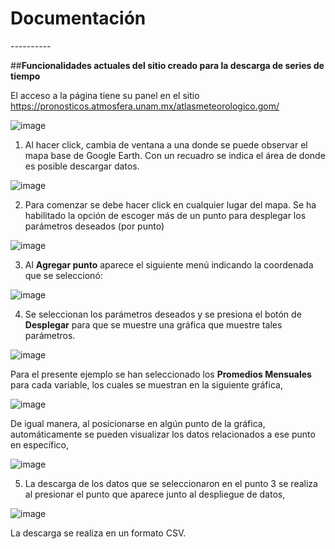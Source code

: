 # Documentación
-*-*-*-*-*-*-*-*-*-*

##**Funcionalidades actuales del sitio creado para la descarga de series de tiempo**

El acceso a la página tiene su panel en el sitio https://pronosticos.atmosfera.unam.mx/atlasmeteorologico.gom/

![image](https://user-images.githubusercontent.com/12994884/154331341-15c19c89-1ba5-49d2-ab19-4e74beedd2c0.png)

1. Al hacer click, cambia de ventana a una donde se puede observar el mapa base de Google Earth. Con un recuadro se indica el área de donde es posible descargar datos.

![image](https://user-images.githubusercontent.com/12994884/154331764-d0b77fd4-3967-4bba-8e4b-6807a0d0575f.png)

2. Para comenzar se debe hacer click en cualquier lugar del mapa. Se ha habilitado la opción de escoger más de un punto para desplegar los parámetros deseados (por punto)

![image](https://user-images.githubusercontent.com/12994884/154333781-1dced00f-35a3-4998-a1e4-d82e76f16756.png)

3. Al **Agregar punto** aparece el siguiente menú indicando la coordenada que se seleccionó:

![image](https://user-images.githubusercontent.com/12994884/154333663-5854faa0-f16d-4737-8394-4f4c6a59156f.png)

4. Se seleccionan los parámetros deseados y se presiona el botón de **Desplegar** para que se muestre una gráfica que muestre tales parámetros.

![image](https://user-images.githubusercontent.com/12994884/154334480-a23c1708-4247-4072-8388-0983919aad4c.png)

Para el presente ejemplo se han seleccionado los **Promedios Mensuales** para cada variable, los cuales se muestran en la siguiente gráfica,

![image](https://user-images.githubusercontent.com/12994884/154334694-106959c5-ad99-458c-8091-0b27010541bf.png)

De igual manera, al posicionarse en algún punto de la gráfica, automáticamente se pueden visualizar los datos relacionados a ese punto en específico,

![image](https://user-images.githubusercontent.com/12994884/154335104-24eb208a-ab8b-49f9-8bd1-19401746515e.png)

5. La descarga de los datos que se seleccionaron en el punto 3 se realiza al presionar el punto que aparece junto al despliegue de datos,

![image](https://user-images.githubusercontent.com/12994884/154336302-148083a6-b361-4e29-ae91-88b5802b37f0.png)

La descarga se realiza en un formato CSV.

